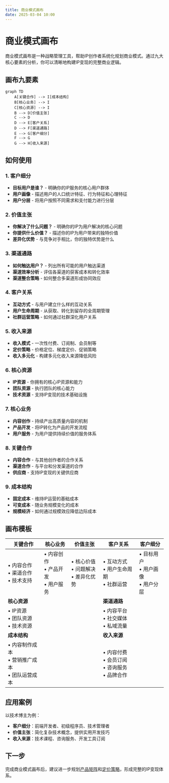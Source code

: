 ```yaml
---
title: 商业模式画布
date: 2025-03-04 10:00
---
```


# 商业模式画布

商业模式画布是一种战略管理工具，帮助IP创作者系统化规划商业模式。通过九大核心要素的分析，你可以清晰地构建IP变现的完整商业逻辑。

## 画布九要素

```mermaid
graph TD
    A[关键合作] --> I[成本结构]
    B[核心业务] --> I
    C[核心资源] --> I
    B --> D[价值主张]
    C --> D
    D --> E[客户关系]
    D --> F[渠道通路]
    E --> G[客户细分]
    F --> G
    G --> H[收入来源]
```

## 如何使用

### 1. 客户细分

- **目标用户是谁？** - 明确你的IP服务的核心用户群体
- **用户画像** - 描述用户的人口统计特征、行为特征和心理特征
- **用户分层** - 将用户按照不同需求和支付能力进行分层

### 2. 价值主张

- **你解决了什么问题？** - 明确你的IP为用户解决的核心问题
- **你提供什么价值？** - 描述你的IP为用户带来的独特价值
- **差异化优势** - 与竞争对手相比，你的独特优势是什么

### 3. 渠道通路

- **如何触达用户？** - 列出所有可能的用户触达渠道
- **渠道效率分析** - 评估各渠道的获客成本和转化效率
- **渠道整合策略** - 如何整合多渠道形成协同效应

### 4. 客户关系

- **互动方式** - 与用户建立什么样的互动关系
- **用户生命周期** - 从获取、转化到留存的全周期管理
- **社群运营策略** - 如何通过社群深化用户关系

### 5. 收入来源

- **收入模式** - 一次性付费、订阅制、会员制等
- **定价策略** - 价格定位、梯度定价、促销策略
- **收入多元化** - 构建多元化收入来源降低风险

### 6. 核心资源

- **IP资源** - 你拥有的核心IP资源和能力
- **团队资源** - 执行团队的核心能力
- **技术资源** - 支持IP变现的技术基础设施

### 7. 核心业务

- **内容创作** - 持续产出高质量内容的机制
- **产品开发** - 将IP转化为产品的开发流程
- **用户服务** - 为用户提供持续价值的服务体系

### 8. 关键合作

- **内容合作** - 与其他创作者的合作关系
- **渠道合作** - 与平台和分发渠道的合作
- **供应商** - 支持IP变现的关键供应商

### 9. 成本结构

- **固定成本** - 维持IP运营的基础成本
- **可变成本** - 随业务规模变化的成本
- **规模经济** - 如何通过规模效应降低边际成本

## 画布模板

| 关键合作 | 核心业务 | 价值主张 | 客户关系 | 客户细分 |
|---------|---------|---------|---------|---------|
| • 内容合作<br>• 渠道合作<br>• 技术支持 | • 内容创作<br>• 产品开发<br>• 用户服务 | • 核心价值<br>• 问题解决<br>• 差异化优势 | • 互动方式<br>• 用户生命周期<br>• 社群运营 | • 目标用户<br>• 用户画像<br>• 用户分层 |
| **核心资源** | | | **渠道通路** | |
| • IP资源<br>• 团队资源<br>• 技术资源 | | | • 内容平台<br>• 社交媒体<br>• 私域流量 | |
| **成本结构** | | | **收入来源** | |
| • 内容制作成本<br>• 营销推广成本<br>• 团队运营成本 | | | • 内容付费<br>• 会员订阅<br>• 咨询服务<br>• 品牌合作 | |

## 应用案例

以技术博主为例：

- **客户细分**：前端开发者、初级程序员、技术管理者
- **价值主张**：简化复杂技术概念，提供实用开发技巧
- **收入来源**：技术课程、咨询服务、开发工具订阅

## 下一步

完成商业模式画布后，建议进一步规划[产品矩阵](./product-matrix.md)和[定价策略](./pricing-strategy.md)，形成完整的IP变现体系。 